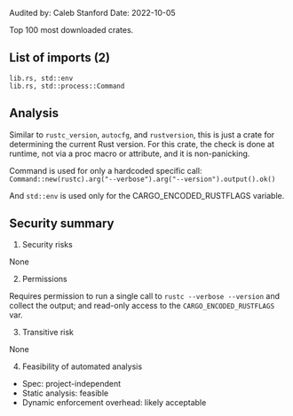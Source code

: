 Audited by: Caleb Stanford
Date: 2022-10-05

Top 100 most downloaded crates.

## List of imports (2)

```
lib.rs, std::env
lib.rs, std::process::Command
```

## Analysis

Similar to `rustc_version`, `autocfg`, and `rustversion`,
this is just a crate for determining the current Rust version.
For this crate, the check is done at runtime, not via
a proc macro or attribute, and it is non-panicking.

Command is used for only a hardcoded specific call:
`Command::new(rustc).arg("--verbose").arg("--version").output().ok()`

And `std::env` is used only for the CARGO_ENCODED_RUSTFLAGS variable.

## Security summary

1. Security risks

None

2. Permissions

Requires permission to run a single call to `rustc --verbose --version` and
collect the output; and read-only access to the `CARGO_ENCODED_RUSTFLAGS` var.

3. Transitive risk

None

4. Feasibility of automated analysis

- Spec: project-independent
- Static analysis: feasible
- Dynamic enforcement overhead: likely acceptable
